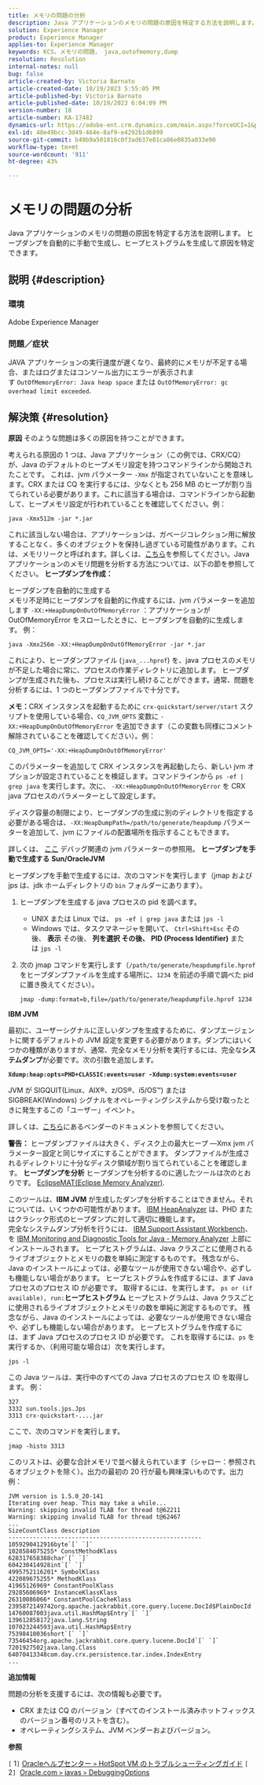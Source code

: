 ```yaml
---
title: メモリの問題の分析
description: Java アプリケーションのメモリの問題の原因を特定する方法を説明します。
solution: Experience Manager
product: Experience Manager
applies-to: Experience Manager
keywords: KCS，メモリの問題， java,outofmemory,dump
resolution: Resolution
internal-notes: null
bug: false
article-created-by: Victoria Barnato
article-created-date: 10/19/2023 5:55:05 PM
article-published-by: Victoria Barnato
article-published-date: 10/19/2023 6:04:09 PM
version-number: 18
article-number: KA-17482
dynamics-url: https://adobe-ent.crm.dynamics.com/main.aspx?forceUCI=1&pagetype=entityrecord&etn=knowledgearticle&id=9b3b26a0-a86e-ee11-8df0-6045bd006793
exl-id: 48e49bcc-3d49-464e-8af9-e4292b1d6899
source-git-commit: b49b9a501816c0f3ad637e81ca86e0835a033e90
workflow-type: tm+mt
source-wordcount: '911'
ht-degree: 43%

---
```


# メモリの問題の分析


Java アプリケーションのメモリの問題の原因を特定する方法を説明します。 ヒープダンプを自動的に手動で生成し、ヒープヒストグラムを生成して原因を特定できます。

## 説明 {#description}


### <b>環境</b>

Adobe Experience Manager



### <b>問題／症状</b>

JAVA アプリケーションの実行速度が遅くなり、最終的にメモリが不足する場合、またはログまたはコンソール出力にエラーが表示されます `OutOfMemoryError: Java heap space` または `OutOfMemoryError: gc overhead limit exceeded`.


## 解決策 {#resolution}

<b>原因</b>
そのような問題は多くの原因を持つことができます。

考えられる原因の 1 つは、Java アプリケーション（この例では、CRX/CQ）が、Java のデフォルトのヒープメモリ設定を持つコマンドラインから開始されたことです。 これは、jvm パラメーター `-Xmx` が指定されていないことを意味します。CRX または CQ を実行するには、少なくとも 256 MB のヒープが割り当てられている必要があります。これに該当する場合は、コマンドラインから起動して、ヒープメモリ設定が行われていることを確認してください。例：


```
java -Xmx512m -jar *.jar
```


これに該当しない場合は、アプリケーションは、ガベージコレクション用に解放することなく、多くのオブジェクトを保持し過ぎている可能性があります。これは、メモリリークと呼ばれます。詳しくは、[こちら](https://docs.oracle.com/javase/7/docs/webnotes/tsg/TSG-VM/html/memleaks.html)を参照してください。Java アプリケーションのメモリ問題を分析する方法については、以下の節を参照してください。
<b>ヒープダンプを作成：</b>

ヒープダンプを自動的に生成する<br>
メモリ不足時にヒープダンプを自動的に作成するには、jvm パラメーターを追加します `-XX:+HeapDumpOnOutOfMemoryError` ：アプリケーションが OutOfMemoryError をスローしたときに、ヒープダンプを自動的に生成します。 例：


```
java -Xmx256m -XX:+HeapDumpOnOutOfMemoryError -jar *.jar
```


これにより、ヒープダンプファイル (`java_...hprof`) を、java プロセスのメモリが不足した場合に常に、プロセスの作業ディレクトリに追加します。 ヒープダンプが生成された後も、プロセスは実行し続けることができます。通常、問題を分析するには、1 つのヒープダンプファイルで十分です。

<b>メモ：</b>CRX インスタンスを起動するために `crx-quickstart/server/start` スクリプトを使用している場合、`CQ_JVM_OPTS` 変数に `-XX:+HeapDumpOnOutOfMemoryError` を追加できます（この変数も同様にコメント解除されていることを確認してください）。例：


```
CQ_JVM_OPTS='-XX:+HeapDumpOnOutOfMemoryError'
```


このパラメーターを追加して CRX インスタンスを再起動したら、新しい jvm オプションが設定されていることを検証します。コマンドラインから `ps -ef | grep java` を実行します。次に、 `-XX:+HeapDumpOnOutOfMemoryError` を CRX java プロセスのパラメーターとして設定します。

ディスク容量の制限により、ヒープダンプの生成に別のディレクトリを指定する必要がある場合は、`-XX:HeapDumpPath=/path/to/generate/heapdump` パラメーターを追加して、jvm にファイルの配置場所を指示することもできます。

詳しくは、 [ここ](https://www.oracle.com/java/technologies/javase/vmoptions-jsp.html#DebuggingOptions) デバッグ関連の jvm パラメーターの参照用。
<b>ヒープダンプを手動で生成する</b>
<b>Sun/OracleJVM</b>

ヒープダンプを手動で生成するには、次のコマンドを実行します（jmap および jps は、jdk ホームディレクトリの `bin` フォルダーにあります）。

1. ヒープダンプを生成する java プロセスの pid を調べます。
   - UNIX または Linux では、 `ps -ef | grep java` または `jps -l`
   - Windows では、タスクマネージャを開いて、 `Ctrl+Shift+Esc` その後、 <b>表示</b> その後、 <b>列を選択 </b><b>その後、</b> <b>PID (Process Identifier)</b> または `jps -l`
2. 次の jmap コマンドを実行します（`/path/to/generate/heapdumpfile.hprof` をヒープダンプファイルを生成する場所に、`1234` を前述の手順で調べた pid に置き換えてください）。

   ```
   jmap -dump:format=b,file=/path/to/generate/heapdumpfile.hprof 1234
   ```


<b>IBM JVM</b>

最初に、ユーザーシグナルに正しいダンプを生成するために、ダンプエージェントに関するデフォルトの JVM 設定を変更する必要があります。ダンプにはいくつかの種類がありますが、通常、完全なメモリ分析を実行するには、完全な<b>システムダンプ</b>が必要です。次の引数を追加します。

<b>`Xdump:heap:opts=PHD+CLASSIC:events=user -Xdump:system:events=user`</b>

JVM が SIGQUIT(Linux、AIX®、z/OS®、i5/OS™) または SIGBREAK(Windows) シグナルをオペレーティングシステムから受け取ったときに発生するこの「ユーザー」イベント。

詳しくは、[こちら](https://www.ibm.com/docs/en/sdk-java-technology?topic=SSYKE2/earlier_releases/earlier_releases.html)にあるベンダーのドキュメントを参照してください。

<b>警告：</b> ヒープダンプファイルは大きく、ディスク上の最大ヒープ —Xmx jvm パラメーター設定と同じサイズにすることができます。 ダンプファイルが生成されるディレクトリに十分なディスク領域が割り当てられていることを確認します。
<b>ヒープダンプを分析</b>
ヒープダンプを分析するのに適したツールは次のとおりです。 [EclipseMAT(Eclipse Memory Analyzer)](https://www.eclipse.org/mat/).

このツールは、<b>IBM JVM</b> が生成したダンプを分析することはできません。それについては、いくつかの可能性があります。 [IBM HeapAnalyzer](https://www.ibm.com/support/pages/ibm-heapanalyzer) は、PHD またはクラシック形式のヒープダンプに対して適切に機能します。
<br>完全なシステムダンプ分析を行うには、 [IBM Support Assistant Workbench](https://www.ibm.com/support/pages/node/718131)、を [IBM Monitoring and Diagnostic Tools for Java - Memory Analyzer](https://www.ibm.com/docs/en/ztpf/2019?topic=tools-memory-analyzer) 上部にインストールされます。 ヒープヒストグラムは、Java クラスごとに使用されるライブオブジェクトとメモリの数を単純に測定するものです。 残念ながら、Java のインストールによっては、必要なツールが使用できない場合や、必ずしも機能しない場合があります。 ヒープヒストグラムを作成するには、まず Java プロセスのプロセス ID が必要です。 取得するには、を実行します。 `ps or (if available), run:`<b>ヒープヒストグラム</b>
ヒープヒストグラムは、Java クラスごとに使用されるライブオブジェクトとメモリの数を単純に測定するものです。 残念ながら、Java のインストールによっては、必要なツールが使用できない場合や、必ずしも機能しない場合があります。 ヒープヒストグラムを作成するには、まず Java プロセスのプロセス ID が必要です。 これを取得するには、`ps` を実行するか、（利用可能な場合は）次を実行します。


```
jps -l
```


この Java ツールは、実行中のすべての Java プロセスのプロセス ID を取得します。 例：


```
327 
3332 sun.tools.jps.Jps
3313 crx-quickstart-....jar
```


ここで、次のコマンドを実行します。


```
jmap -histo 3313
```


このリストは、必要な合計メモリで並べ替えられています（シャロー：参照されるオブジェクトを除く）。出力の最初の 20 行が最も興味深いものです。出力例：


```
JVM version is 1.5.0_20-141
Iterating over heap. This may take a while...
Warning: skipping invalid TLAB for thread t@62211
Warning: skipping invalid TLAB for thread t@62467
...
SizeCountClass description
-------------------------------------------------------
1059290412916byte`[` `]` 
1028584075255* ConstMethodKlass
628317658388char`[` `]` 
604230414928int`[` `]` 
4995752116201* SymbolKlass
422089675255* MethodKlass
41965126969* ConstantPoolKlass
29285606969* InstanceKlassKlass
26310086066* ConstantPoolCacheKlass
2395872149742org.apache.jackrabbit.core.query.lucene.DocId$PlainDocId
14760087003java.util.HashMap$Entry`[` `]` 
139612858172java.lang.String
107023244593java.util.HashMap$Entry
75398410036short`[` `]` 
73546454org.apache.jackrabbit.core.query.lucene.DocId`[` `]` 
7201927502java.lang.Class
64070413348com.day.crx.persistence.tar.index.IndexEntry
...
```


<b>追加情報</b>

問題の分析を支援するには、次の情報も必要です。

- CRX または CQ のバージョン（すべてのインストール済みホットフィックスのバージョン番号のリストを含む）。
- オペレーティングシステム、JVM ベンダーおよびバージョン。


<b>参照</b>

`[` 1`]`  [Oracleヘルプセンター `>`  HotSpot VM のトラブルシューティングガイド](https://docs.oracle.com/javase/7/docs/webnotes/tsg/TSG-VM/html/memleaks.html)
`[` 2`]`  [Oracle.com `>`  javas `>`  DebuggingOptions](https://www.oracle.com/java/technologies/javase/vmoptions-jsp.html#DebuggingOptions)

